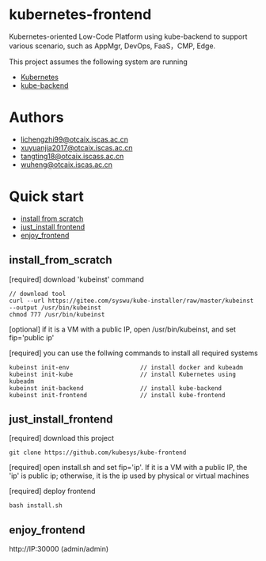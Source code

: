 # kubernetes-frontend

Kubernetes-oriented Low-Code Platform using kube-backend to support various scenario, such as AppMgr, DevOps, FaaS，CMP, Edge.

This project assumes the following system are running

- [Kubernetes](https://github.com/kubernetes/kubernetes)  
- [kube-backend](https://github.com/kubesys/kube-backend)

# Authors

- lichengzhi99@otcaix.iscas.ac.cn
- xuyuanjia2017@otcaix.iscas.ac.cn
- tangting18@otcaix.iscass.ac.cn
- wuheng@otcaix.iscas.ac.cn

# Quick start

- [install from scratch](#install_from_scratch)
- [just_install frontend](#just_install_frontend)
- [enjoy_frontend](#enjoy_frontend)


## install_from_scratch 

[required] download 'kubeinst' command

```
// download tool
curl --url https://gitee.com/syswu/kube-installer/raw/master/kubeinst --output /usr/bin/kubeinst
chmod 777 /usr/bin/kubeinst
```

[optional] if it is a VM with a public IP, open /usr/bin/kubeinst, and set fip='public ip'

[required] you can use the follwing commands to install all required systems

```
kubeinst init-env                    // install docker and kubeadm
kubeinst init-kube                   // install Kubernetes using kubeadm
kubeinst init-backend                // install kube-backend
kubeinst init-frontend               // install kube-frontend
```

## just_install_frontend


[required]  download this project 

```
git clone https://github.com/kubesys/kube-frontend
```

[required] open install.sh and set fip='ip'. If it is a VM with a public IP, the 'ip' is public ip; otherwise, it is the ip used by physical or virtual machines 


[required] deploy frontend 

```
bash install.sh
```

## enjoy_frontend

http://IP:30000 (admin/admin)

